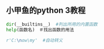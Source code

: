 ## 小甲鱼的python 3教程

```Python
dir(__builtins__)  #列出所用的内置函数
help(函数名)　＃找出函数的用法

r'C:\now\my'  #自动转义

```
